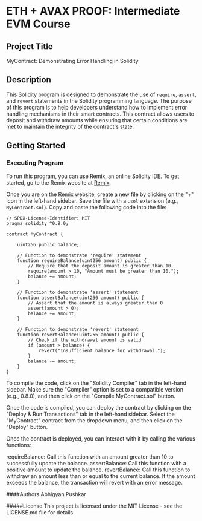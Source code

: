 # ETH + AVAX PROOF: Intermediate EVM Course

## Project Title
MyContract: Demonstrating Error Handling in Solidity

## Description
This Solidity program is designed to demonstrate the use of `require`, `assert`, and `revert` statements in the Solidity programming language. The purpose of this program is to help developers understand how to implement error handling mechanisms in their smart contracts. This contract allows users to deposit and withdraw amounts while ensuring that certain conditions are met to maintain the integrity of the contract's state.

## Getting Started

### Executing Program
To run this program, you can use Remix, an online Solidity IDE. To get started, go to the Remix website at [Remix](https://remix.ethereum.org/).

Once you are on the Remix website, create a new file by clicking on the "+" icon in the left-hand sidebar. Save the file with a `.sol` extension (e.g., `MyContract.sol`). Copy and paste the following code into the file:

```solidity
// SPDX-License-Identifier: MIT
pragma solidity ^0.8.0;

contract MyContract {
    
    uint256 public balance;
    
    // Function to demonstrate 'require' statement
    function requireBalance(uint256 amount) public {
        // Require that the deposit amount is greater than 10
        require(amount > 10, "Amount must be greater than 10.");
        balance += amount;
    }
    
    // Function to demonstrate 'assert' statement
    function assertBalance(uint256 amount) public {
        // Assert that the amount is always greater than 0
        assert(amount > 0);
        balance += amount;
    }
    
    // Function to demonstrate 'revert' statement
    function revertBalance(uint256 amount) public {
        // Check if the withdrawal amount is valid
        if (amount > balance) {
            revert("Insufficient balance for withdrawal.");
        }
        balance -= amount;
    }
}
```

To compile the code, click on the "Solidity Compiler" tab in the left-hand sidebar. Make sure the "Compiler" option is set to a compatible version (e.g., 0.8.0), and then click on the "Compile MyContract.sol" button.

Once the code is compiled, you can deploy the contract by clicking on the "Deploy & Run Transactions" tab in the left-hand sidebar. Select the "MyContract" contract from the dropdown menu, and then click on the "Deploy" button.

Once the contract is deployed, you can interact with it by calling the various functions:

requireBalance: Call this function with an amount greater than 10 to successfully update the balance.
assertBalance: Call this function with a positive amount to update the balance.
revertBalance: Call this function to withdraw an amount less than or equal to the current balance. If the amount exceeds the balance, the transaction will revert with an error message.

####Authors
Abhigyan Pushkar

#####License
This project is licensed under the MIT License - see the LICENSE.md file for details.
